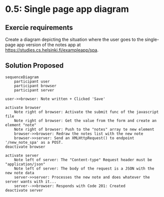 # 0.5: Single page app diagram

## Exercie requirements

Create a diagram depicting the situation where the user goes to the single-page app version of the notes app at <https://studies.cs.helsinki.fi/exampleapp/spa>.

## Solution Proposed

```mermaid
sequenceDiagram
    participant user
    participant browser
    participant server

user->>browser: Note written + Clicked 'Save'

activate browser
    Note right of browser: Activate the submit func of the javascript file
    Note right of browser: Get the value from the form and create an element "note"
    Note right of browser: Push to the "notes" array te new element
    browser->>browser: Redraw the notes list with the new note
    browser->>server: Send an XMLHttpRequest() to endpoint '/new_note_spa' as a POST.
deactivate browser

activate server
    Note left of server: The "Content-type" Request header must be "application/json"
    Note left of server: The body of the request is a JSON with the new note data
    server->>server: Processes the new note and does whatever the server wants with it...
    server-->>browser: Responds with Code 201: Created
deactivate server

```
